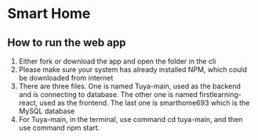 # Smart Home

## How to run the web app
1.	Either fork or download the app and open the folder in the cli
2.	Please make sure your system has already installed NPM, which could be downloaded from internet
3.	There are three files. One is named Tuya-main, used as the backend and is connecting to database. The other one is named firstlearning-react, used as the frontend. The last one is smarthome693 which is the MySQL database
4.	For Tuya-main, in the terminal, use command cd tuya-main, and then use command npm start.

